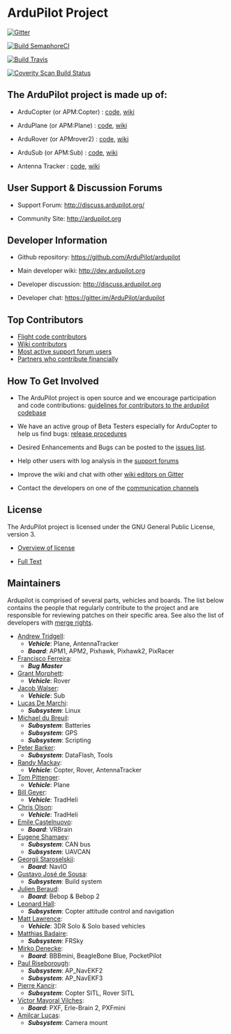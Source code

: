 # ArduPilot Project

[![Gitter](https://badges.gitter.im/Join%20Chat.svg)](https://gitter.im/ArduPilot/ardupilot?utm_source=badge&utm_medium=badge&utm_campaign=pr-badge&utm_content=badge)

[![Build SemaphoreCI](https://semaphoreci.com/api/v1/ardupilot/ardupilot/branches/master/badge.svg)](https://semaphoreci.com/ardupilot/ardupilot)

[![Build Travis](https://travis-ci.org/ArduPilot/ardupilot.svg?branch=master)](https://travis-ci.org/ArduPilot/ardupilot)

[![Coverity Scan Build Status](https://scan.coverity.com/projects/5331/badge.svg)](https://scan.coverity.com/projects/ardupilot-ardupilot)

## The ArduPilot project is made up of: ##

- ArduCopter (or APM:Copter) : [code](https://github.com/ArduPilot/ardupilot/tree/master/ArduCopter), [wiki](http://ardupilot.org/copter/index.html)

- ArduPlane (or APM:Plane) : [code](https://github.com/ArduPilot/ardupilot/tree/master/ArduPlane), [wiki](http://ardupilot.org/plane/index.html)

- ArduRover (or APMrover2) : [code](https://github.com/ArduPilot/ardupilot/tree/master/APMrover2), [wiki](http://ardupilot.org/rover/index.html)

- ArduSub (or APM:Sub) : [code](https://github.com/ArduPilot/ardupilot/tree/master/ArduSub), [wiki](http://ardusub.com/)

- Antenna Tracker : [code](https://github.com/ArduPilot/ardupilot/tree/master/AntennaTracker), [wiki](http://ardupilot.org/antennatracker/index.html)

## User Support & Discussion Forums ##

- Support Forum: <http://discuss.ardupilot.org/>

- Community Site: <http://ardupilot.org>

## Developer Information ##

- Github repository: <https://github.com/ArduPilot/ardupilot>

- Main developer wiki: <http://dev.ardupilot.org>

- Developer discussion: <http://discuss.ardupilot.org>

- Developer chat: <https://gitter.im/ArduPilot/ardupilot>

## Top Contributors ##

- [Flight code contributors](https://github.com/ArduPilot/ardupilot/graphs/contributors)
- [Wiki contributors](https://github.com/ArduPilot/ardupilot_wiki/graphs/contributors)
- [Most active support forum users](https://discuss.ardupilot.org/u?order=post_count&period=quarterly)
- [Partners who contribute financially](http://ardupilot.org/about/Partners)

## How To Get Involved ##

- The ArduPilot project is open source and we encourage participation and code contributions: [guidelines for contributors to the ardupilot codebase](http://ardupilot.org/dev/docs/contributing.html)

- We have an active group of Beta Testers especially for ArduCopter to help us find bugs: [release procedures](http://dev.ardupilot.org/wiki/release-procedures)

- Desired Enhancements and Bugs can be posted to the [issues list](https://github.com/ArduPilot/ardupilot/issues).

- Help other users with log analysis in the [support forums](http://discuss.ardupilot.org/)

- Improve the wiki and chat with other [wiki editors on Gitter](https://gitter.im/ArduPilot/ardupilot_wiki)

- Contact the developers on one of the [communication channels](http://ardupilot.org/copter/docs/common-contact-us.html)

## License ##

The ArduPilot project is licensed under the GNU General Public
License, version 3.

- [Overview of license](http://dev.ardupilot.com/wiki/license-gplv3)

- [Full Text](https://github.com/ArduPilot/ardupilot/blob/master/COPYING.txt)

## Maintainers ##

Ardupilot is comprised of several parts, vehicles and boards. The list below
contains the people that regularly contribute to the project and are responsible
for reviewing patches on their specific area.  See also the list of developers with [merge rights](https://github.com/orgs/ArduPilot/teams/ardupilot-maintainers/members).

- [Andrew Tridgell](https://github.com/tridge):
  - ***Vehicle***: Plane, AntennaTracker
  - ***Board***: APM1, APM2, Pixhawk, Pixhawk2, PixRacer
- [Francisco Ferreira](https://github.com/oxinarf):
  - ***Bug Master***
- [Grant Morphett](https://github.com/gmorph):
  - ***Vehicle***: Rover
- [Jacob Walser](https://github.com/jaxxzer):
  - ***Vehicle***: Sub
- [Lucas De Marchi](https://github.com/lucasdemarchi):
  - ***Subsystem***: Linux
- [Michael du Breuil](https://github.com/WickedShell):
  - ***Subsystem***: Batteries
  - ***Subsystem***: GPS
  - ***Subsystem***: Scripting
- [Peter Barker](https://github.com/peterbarker):
  - ***Subsystem***: DataFlash, Tools
- [Randy Mackay](https://github.com/rmackay9):
  - ***Vehicle***: Copter, Rover, AntennaTracker
- [Tom Pittenger](https://github.com/magicrub):
  - ***Vehicle***: Plane
- [Bill Geyer](https://github.com/bnsgeyer):
  - ***Vehicle***: TradHeli
- [Chris Olson](https://github.com/ChristopherOlson):
  - ***Vehicle***: TradHeli
- [Emile Castelnuovo](https://github.com/emilecastelnuovo):
  - ***Board***: VRBrain
- [Eugene Shamaev](https://github.com/EShamaev):
  - ***Subsystem***: CAN bus
  - ***Subsystem***: UAVCAN
- [Georgii Staroselskii](https://github.com/staroselskii):
  - ***Board***: NavIO
- [Gustavo José de Sousa](https://github.com/guludo):
  - ***Subsystem***: Build system
- [Julien Beraud](https://github.com/jberaud):
  - ***Board***: Bebop & Bebop 2
- [Leonard Hall](https://github.com/lthall):
  - ***Subsystem***: Copter attitude control and navigation
- [Matt Lawrence](https://github.com/Pedals2Paddles):
  - ***Vehicle***: 3DR Solo & Solo based vehicles
- [Matthias Badaire](https://github.com/badzz):
  - ***Subsystem***: FRSky
- [Mirko Denecke](https://github.com/mirkix):
  - ***Board***: BBBmini, BeagleBone Blue, PocketPilot
- [Paul Riseborough](https://github.com/priseborough):
  - ***Subsystem***: AP_NavEKF2
  - ***Subsystem***: AP_NavEKF3
- [Pierre Kancir](https://github.com/khancyr):
  - ***Subsystem***: Copter SITL, Rover SITL
- [Víctor Mayoral Vilches](https://github.com/vmayoral):
  - ***Board***: PXF, Erle-Brain 2, PXFmini
- [Amilcar Lucas](https://github.com/amilcarlucas):
  - ***Subsystem***: Camera mount
